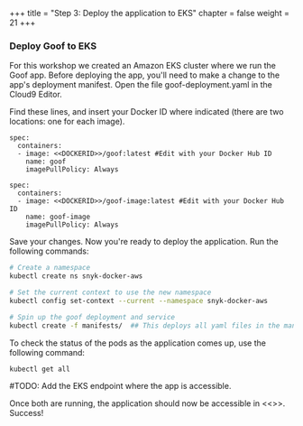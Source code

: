 +++
title = "Step 3: Deploy the application to EKS"
chapter = false
weight = 21
+++

### Deploy Goof to EKS

For this workshop we created an Amazon EKS cluster where we run the Goof app. Before deploying the app, you'll need to make a change to the app's deployment manifest. Open the file goof-deployment.yaml in the Cloud9 Editor.

Find these lines, and insert your Docker ID where indicated (there are two locations: one for each image).

```
spec:
  containers:
  - image: <<DOCKERID>>/goof:latest #Edit with your Docker Hub ID
    name: goof
    imagePullPolicy: Always
```
```
spec:
  containers:
  - image: <<DOCKERID>>/goof-image:latest #Edit with your Docker Hub ID
    name: goof-image
    imagePullPolicy: Always
```
Save your changes. Now you're ready to deploy the application. Run the following commands:

```sh
# Create a namespace
kubectl create ns snyk-docker-aws

# Set the current context to use the new namespace
kubectl config set-context --current --namespace snyk-docker-aws

# Spin up the goof deployment and service
kubectl create -f manifests/  ## This deploys all yaml files in the manifests directory
```

To check the status of the pods as the application comes up, use the following command:

```sh
kubectl get all
```

#TODO: Add the EKS endpoint where the app is accessible.

Once both are running, the application should now be accessible in <<<URL>>>. Success!